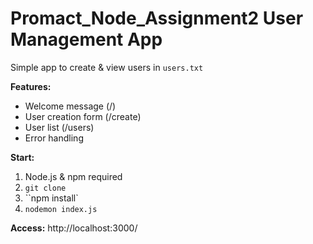 # Promact_Node_Assignment2 User Management App

Simple app to create & view users in `users.txt`

**Features:**

- Welcome message (/)
- User creation form (/create)
- User list (/users)
- Error handling

**Start:**

1. Node.js & npm required
2. `git clone`
3. ``npm install`
4. `nodemon index.js`

**Access:** http://localhost:3000/
